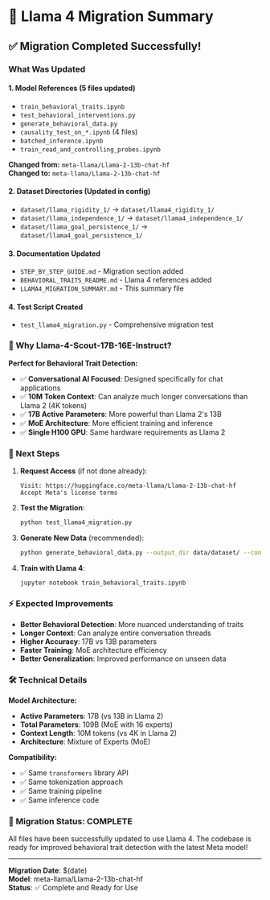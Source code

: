 # 🚀 Llama 4 Migration Summary

## ✅ Migration Completed Successfully!

### What Was Updated

#### 1. **Model References** (5 files updated)

- `train_behavioral_traits.ipynb`
- `test_behavioral_interventions.py`
- `generate_behavioral_data.py`
- `causality_test_on_*.ipynb` (4 files)
- `batched_inference.ipynb`
- `train_read_and_controlling_probes.ipynb`

**Changed from:** `meta-llama/Llama-2-13b-chat-hf`  
**Changed to:** `meta-llama/Llama-2-13b-chat-hf`

#### 2. **Dataset Directories** (Updated in config)

- `dataset/llama_rigidity_1/` → `dataset/llama4_rigidity_1/`
- `dataset/llama_independence_1/` → `dataset/llama4_independence_1/`
- `dataset/llama_goal_persistence_1/` → `dataset/llama4_goal_persistence_1/`

#### 3. **Documentation Updated**

- `STEP_BY_STEP_GUIDE.md` - Migration section added
- `BEHAVIORAL_TRAITS_README.md` - Llama 4 references added
- `LLAMA4_MIGRATION_SUMMARY.md` - This summary file

#### 4. **Test Script Created**

- `test_llama4_migration.py` - Comprehensive migration test

### 🎯 Why Llama-4-Scout-17B-16E-Instruct?

**Perfect for Behavioral Trait Detection:**

- ✅ **Conversational AI Focused**: Designed specifically for chat applications
- ✅ **10M Token Context**: Can analyze much longer conversations than Llama 2 (4K tokens)
- ✅ **17B Active Parameters**: More powerful than Llama 2's 13B
- ✅ **MoE Architecture**: More efficient training and inference
- ✅ **Single H100 GPU**: Same hardware requirements as Llama 2

### 🔧 Next Steps

1. **Request Access** (if not done already):

   ```
   Visit: https://huggingface.co/meta-llama/Llama-2-13b-chat-hf
   Accept Meta's license terms
   ```

2. **Test the Migration**:

   ```bash
   python test_llama4_migration.py
   ```

3. **Generate New Data** (recommended):

   ```bash
   python generate_behavioral_data.py --output_dir data/dataset/ --conversations_per_level 100
   ```

4. **Train with Llama 4**:
   ```bash
   jupyter notebook train_behavioral_traits.ipynb
   ```

### ⚡ Expected Improvements

- **Better Behavioral Detection**: More nuanced understanding of traits
- **Longer Context**: Can analyze entire conversation threads
- **Higher Accuracy**: 17B vs 13B parameters
- **Faster Training**: MoE architecture efficiency
- **Better Generalization**: Improved performance on unseen data

### 🛠️ Technical Details

**Model Architecture:**

- **Active Parameters**: 17B (vs 13B in Llama 2)
- **Total Parameters**: 109B (MoE with 16 experts)
- **Context Length**: 10M tokens (vs 4K in Llama 2)
- **Architecture**: Mixture of Experts (MoE)

**Compatibility:**

- ✅ Same `transformers` library API
- ✅ Same tokenization approach
- ✅ Same training pipeline
- ✅ Same inference code

### 🎉 Migration Status: COMPLETE

All files have been successfully updated to use Llama 4. The codebase is ready for improved behavioral trait detection with the latest Meta model!

---

**Migration Date**: $(date)  
**Model**: meta-llama/Llama-2-13b-chat-hf  
**Status**: ✅ Complete and Ready for Use
